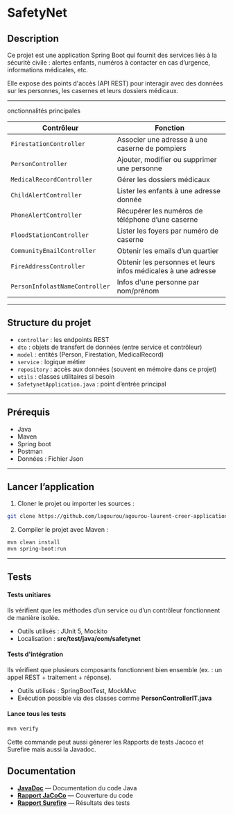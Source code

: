 # SafetyNet

## Description

Ce projet est une application Spring Boot qui fournit des services liés à la sécurité civile : alertes enfants, numéros à contacter en cas d’urgence, informations médicales, etc.

Elle expose des points d'accès (API REST) pour interagir avec des données sur les personnes, les casernes et leurs dossiers médicaux.

---

onctionnalités principales

| Contrôleur                     | Fonction                                                     |
| ------------------------------ | ------------------------------------------------------------ |
| `FirestationController`        | Associer une adresse à une caserne de pompiers               |
| `PersonController`             | Ajouter, modifier ou supprimer une personne                  |
| `MedicalRecordController`      | Gérer les dossiers médicaux                                  |
| `ChildAlertController`         | Lister les enfants à une adresse donnée                      |
| `PhoneAlertController`         | Récupérer les numéros de téléphone d’une caserne             |
| `FloodStationController`       | Lister les foyers par numéro de caserne                      |
| `CommunityEmailController`     | Obtenir les emails d’un quartier                             |
| `FireAddressController`        | Obtenir les personnes et leurs infos médicales à une adresse |
| `PersonInfolastNameController` | Infos d'une personne par nom/prénom                          |

---

## Structure du projet

- `controller` : les endpoints REST
- `dto` : objets de transfert de données (entre service et contrôleur)
- `model` : entités (Person, Firestation, MedicalRecord)
- `service` : logique métier
- `repository` : accès aux données (souvent en mémoire dans ce projet)
- `utils` : classes utilitaires si besoin
- `SafetynetApplication.java` : point d’entrée principal

---

## Prérequis

- Java
- Maven
- Spring boot
- Postman
- Données : Fichier Json

---

## Lancer l’application

1. Cloner le projet ou importer les sources :

```bash
git clone https://github.com/lagourou/agourou-laurent-creer-applicationWeb-springBoot.git
```

2. Compiler le projet avec Maven :

```bash
mvn clean install
mvn spring-boot:run
```

---

## Tests

#### Tests unitiares

Ils vérifient que les méthodes d’un service ou d’un contrôleur fonctionnent de manière isolée.

- Outils utilisés : JUnit 5, Mockito
- Localisation : **src/test/java/com/safetynet**

#### Tests d'intégration

Ils vérifient que plusieurs composants fonctionnent bien ensemble (ex. : un appel REST + traitement + réponse).

- Outils utilisés : SpringBootTest, MockMvc
- Exécution possible via des classes comme **PersonControllerIT.java**

#### Lance tous les tests

```bash
mvn verify
```

Cette commande peut aussi génerer les Rapports de tests Jacoco et Surefire mais aussi la Javadoc.

## Documentation

- [**JavaDoc**](https://lagourou.github.io/agourou-laurent-creer-applicationWeb-springBoot/apidocs/index.html) — Documentation du code Java
- [**Rapport JaCoCo**](https://lagourou.github.io/agourou-laurent-creer-applicationWeb-springBoot/jacoco/index.html) — Couverture du code
- [**Rapport Surefire**](https://lagourou.github.io/agourou-laurent-creer-applicationWeb-springBoot/surefire-report.html) — Résultats des tests
